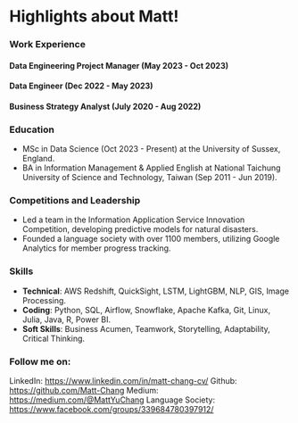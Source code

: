# Highlights about Matt!

### Work Experience
#### Data Engineering Project Manager (May 2023 - Oct 2023)
#### Data Engineer (Dec 2022 - May 2023)
#### Business Strategy Analyst (July 2020 - Aug 2022)

### Education
- MSc in Data Science (Oct 2023 - Present) at the University of Sussex, England.
- BA in Information Management & Applied English at National Taichung University of Science and Technology, Taiwan (Sep 2011 - Jun 2019).

### Competitions and Leadership
- Led a team in the Information Application Service Innovation Competition, developing predictive models for natural disasters.
- Founded a language society with over 1100 members, utilizing Google Analytics for member progress tracking.

### Skills
- **Technical**: AWS Redshift, QuickSight, LSTM, LightGBM, NLP, GIS, Image Processing.
- **Coding**: Python, SQL, Airflow, Snowflake, Apache Kafka, Git, Linux, Julia, Java, R, Power BI.
- **Soft Skills**: Business Acumen, Teamwork, Storytelling, Adaptability, Critical Thinking.

### Follow me on:
LinkedIn: https://www.linkedin.com/in/matt-chang-cv/
Github: https://github.com/Matt-Chang
Medium: https://medium.com/@MattYuChang
Language Society: https://www.facebook.com/groups/339684780397912/
